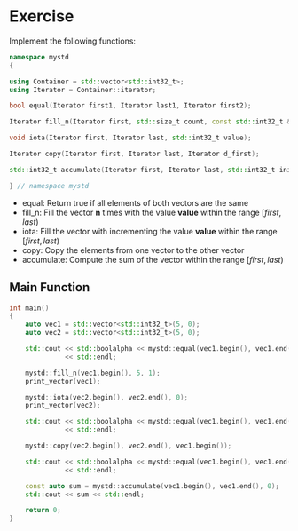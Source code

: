 # Exercise

Implement the following functions:

```cpp
namespace mystd
{

using Container = std::vector<std::int32_t>;
using Iterator = Container::iterator;

bool equal(Iterator first1, Iterator last1, Iterator first2);

Iterator fill_n(Iterator first, std::size_t count, const std::int32_t &value);

void iota(Iterator first, Iterator last, std::int32_t value);

Iterator copy(Iterator first, Iterator last, Iterator d_first);

std::int32_t accumulate(Iterator first, Iterator last, std::int32_t init);

} // namespace mystd
```

- equal: Return true if all elements of both vectors are the same
- fill_n: Fill the vector **n** times with the value **value** within the range $[first, last)$
- iota: Fill the vector with incrementing the value **value** within the range $[first, last)$
- copy: Copy the elements from one vector to the other vector
- accumulate: Compute the sum of the vector within the range $[first, last)$

## Main Function

```cpp
int main()
{
    auto vec1 = std::vector<std::int32_t>(5, 0);
    auto vec2 = std::vector<std::int32_t>(5, 0);

    std::cout << std::boolalpha << mystd::equal(vec1.begin(), vec1.end(), vec2.begin()) << std::dec
              << std::endl;

    mystd::fill_n(vec1.begin(), 5, 1);
    print_vector(vec1);

    mystd::iota(vec2.begin(), vec2.end(), 0);
    print_vector(vec2);

    std::cout << std::boolalpha << mystd::equal(vec1.begin(), vec1.end(), vec2.begin()) << std::dec
              << std::endl;

    mystd::copy(vec2.begin(), vec2.end(), vec1.begin());

    std::cout << std::boolalpha << mystd::equal(vec1.begin(), vec1.end(), vec2.begin()) << std::dec
              << std::endl;

    const auto sum = mystd::accumulate(vec1.begin(), vec1.end(), 0);
    std::cout << sum << std::endl;

    return 0;
}
```

